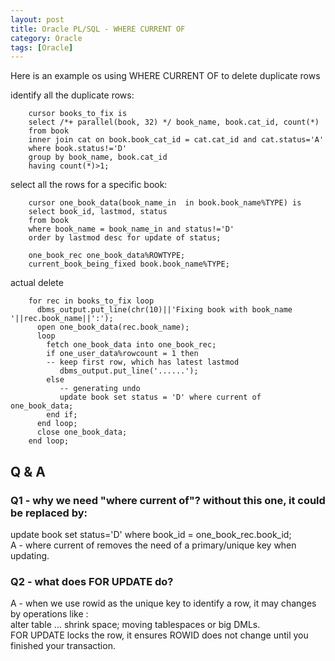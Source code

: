 ```yaml
---
layout: post
title: Oracle PL/SQL - WHERE CURRENT OF   
category: Oracle 
tags: [Oracle]
---
```


Here is an example os using WHERE CURRENT OF to delete duplicate rows  

identify all the duplicate rows:   
```
	cursor books_to_fix is 
    select /*+ parallel(book, 32) */ book_name, book.cat_id, count(*)
    from book
    inner join cat on book.book_cat_id = cat.cat_id and cat.status='A'
    where book.status!='D'
    group by book_name, book.cat_id
    having count(*)>1;
```
select all the rows for a specific book:   
```
	cursor one_book_data(book_name_in  in book.book_name%TYPE) is
    select book_id, lastmod, status
    from book 
    where book_name = book_name_in and status!='D'
    order by lastmod desc for update of status;
 
    one_book_rec one_book_data%ROWTYPE;
    current_book_being_fixed book.book_name%TYPE;  
```
actual delete  
``` 
    for rec in books_to_fix loop
      dbms_output.put_line(chr(10)||'Fixing book with book_name '||rec.book_name||':');
      open one_book_data(rec.book_name);
      loop
        fetch one_book_data into one_book_rec;
        if one_user_data%rowcount = 1 then
        -- keep first row, which has latest lastmod
           dbms_output.put_line('......');
        else 
           -- generating undo 
           update book set status = 'D' where current of one_book_data;  
        end if;
      end loop;
      close one_book_data;
    end loop;
```

## Q & A   

### Q1 -  why we need "where current of"? without this one, it could be replaced by:   
  update book set status='D' where book_id = one_book_rec.book_id;   
A - where current of removes the need of a primary/unique key when updating.   
  
### Q2 -  what does FOR UPDATE do?   
A - when we use rowid as the unique key to identify a row, it may changes by operations like :   
    alter table ... shrink space; moving tablespaces or big DMLs.   
    FOR UPDATE locks the row, it ensures ROWID does not change until you finished your transaction.   
    
